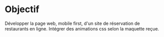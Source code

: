 # Objectif
Développer la page web, mobile first, d'un site de réservation de restaurants en ligne. Intégrer des animations css selon la maquette reçue.